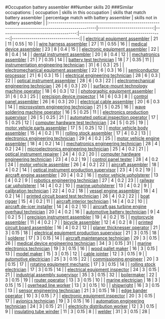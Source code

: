 #Occupation battery assembler
##Number skills 20
###Similar occupations:
| occupation                                                                                            |   skills in this occupation |   skills that match battery assembler |   percentage match with battery assembler |   skills not in battery assembler |
|:------------------------------------------------------------------------------------------------------|----------------------------:|--------------------------------------:|------------------------------------------:|----------------------------------:|
| [electrical equipment assembler](electrical_equipment_assembler.md)                                   |                          21 |                                    11 |                                      0.55 |                                10 |
| [wire harness assembler](wire_harness_assembler.md)                                                   |                          27 |                                    11 |                                      0.55 |                                16 |
| [medical device assembler](medical_device_assembler.md)                                               |                          23 |                                     8 |                                      0.4  |                                15 |
| [electronic equipment assembler](electronic_equipment_assembler.md)                                   |                          22 |                                     8 |                                      0.4  |                                14 |
| [dental instrument assembler](dental_instrument_assembler.md)                                         |                          20 |                                     8 |                                      0.4  |                                12 |
| [mechatronics assembler](mechatronics_assembler.md)                                                   |                          21 |                                     7 |                                      0.35 |                                14 |
| [battery test technician](battery_test_technician.md)                                                 |                          18 |                                     7 |                                      0.35 |                                11 |
| [instrumentation engineering technician](instrumentation_engineering_technician.md)                   |                          31 |                                     6 |                                      0.3  |                                25 |
| [electromechanical equipment assembler](electromechanical_equipment_assembler.md)                     |                          22 |                                     6 |                                      0.3  |                                16 |
| [semiconductor processor](semiconductor_processor.md)                                                 |                          21 |                                     6 |                                      0.3  |                                15 |
| [electrical engineering technician](electrical_engineering_technician.md)                             |                          28 |                                     6 |                                      0.3  |                                22 |
| [optical instrument assembler](optical_instrument_assembler.md)                                       |                          28 |                                     6 |                                      0.3  |                                22 |
| [electromechanical engineering technician](electromechanical_engineering_technician.md)               |                          26 |                                     6 |                                      0.3  |                                20 |
| [surface-mount technology machine operator](surface-mount_technology_machine_operator.md)             |                          18 |                                     6 |                                      0.3  |                                12 |
| [photographic equipment assembler](photographic_equipment_assembler.md)                               |                          31 |                                     6 |                                      0.3  |                                25 |
| [precision device inspector](precision_device_inspector.md)                                           |                          14 |                                     6 |                                      0.3  |                                 8 |
| [control panel assembler](control_panel_assembler.md)                                                 |                          26 |                                     6 |                                      0.3  |                                20 |
| [electrical cable assembler](electrical_cable_assembler.md)                                           |                          20 |                                     6 |                                      0.3  |                                14 |
| [microsystem engineering technician](microsystem_engineering_technician.md)                           |                          21 |                                     5 |                                      0.25 |                                16 |
| [wave soldering machine operator](wave_soldering_machine_operator.md)                                 |                          16 |                                     5 |                                      0.25 |                                11 |
| [electronics production supervisor](electronics_production_supervisor.md)                             |                          26 |                                     5 |                                      0.25 |                                21 |
| [automated optical inspection operator](automated_optical_inspection_operator.md)                     |                          17 |                                     5 |                                      0.25 |                                12 |
| [computer hardware test technician](computer_hardware_test_technician.md)                             |                          24 |                                     5 |                                      0.25 |                                19 |
| [motor vehicle parts assembler](motor_vehicle_parts_assembler.md)                                     |                          17 |                                     5 |                                      0.25 |                                12 |
| [motor vehicle body assembler](motor_vehicle_body_assembler.md)                                       |                          15 |                                     4 |                                      0.2  |                                11 |
| [rolling stock assembler](rolling_stock_assembler.md)                                                 |                          17 |                                     4 |                                      0.2  |                                13 |
| [electronics engineering technician](electronics_engineering_technician.md)                           |                          29 |                                     4 |                                      0.2  |                                25 |
| [motor vehicle engine assembler](motor_vehicle_engine_assembler.md)                                   |                          18 |                                     4 |                                      0.2  |                                14 |
| [mechatronics engineering technician](mechatronics_engineering_technician.md)                         |                          28 |                                     4 |                                      0.2  |                                24 |
| [microelectronics engineering technician](microelectronics_engineering_technician.md)                 |                          25 |                                     4 |                                      0.2  |                                21 |
| [optical instrument repairer](optical_instrument_repairer.md)                                         |                          24 |                                     4 |                                      0.2  |                                20 |
| [computer hardware engineering technician](computer_hardware_engineering_technician.md)               |                          23 |                                     4 |                                      0.2  |                                19 |
| [control panel tester](control_panel_tester.md)                                                       |                          28 |                                     4 |                                      0.2  |                                24 |
| [motor vehicle assembler](motor_vehicle_assembler.md)                                                 |                          26 |                                     4 |                                      0.2  |                                22 |
| [aircraft assembler](aircraft_assembler.md)                                                           |                          18 |                                     4 |                                      0.2  |                                14 |
| [optical instrument production supervisor](optical_instrument_production_supervisor.md)               |                          23 |                                     4 |                                      0.2  |                                19 |
| [aircraft engine assembler](aircraft_engine_assembler.md)                                             |                          20 |                                     4 |                                      0.2  |                                16 |
| [motor vehicle upholsterer](motor_vehicle_upholsterer.md)                                             |                          13 |                                     4 |                                      0.2  |                                 9 |
| [robotics engineering technician](robotics_engineering_technician.md)                                 |                          27 |                                     4 |                                      0.2  |                                23 |
| [railway car upholsterer](railway_car_upholsterer.md)                                                 |                          14 |                                     4 |                                      0.2  |                                10 |
| [marine upholsterer](marine_upholsterer.md)                                                           |                          13 |                                     4 |                                      0.2  |                                 9 |
| [calibration technician](calibration_technician.md)                                                   |                          22 |                                     4 |                                      0.2  |                                18 |
| [vessel engine assembler](vessel_engine_assembler.md)                                                 |                          18 |                                     4 |                                      0.2  |                                14 |
| [printed circuit board test technician](printed_circuit_board_test_technician.md)                     |                          26 |                                     4 |                                      0.2  |                                22 |
| [boat rigger](boat_rigger.md)                                                                         |                          15 |                                     4 |                                      0.2  |                                11 |
| [aircraft interior technician](aircraft_interior_technician.md)                                       |                          14 |                                     4 |                                      0.2  |                                10 |
| [aircraft de-icer installer](aircraft_de-icer_installer.md)                                           |                          14 |                                     4 |                                      0.2  |                                10 |
| [aircraft gas turbine engine overhaul technician](aircraft_gas_turbine_engine_overhaul_technician.md) |                          20 |                                     4 |                                      0.2  |                                16 |
| [automotive battery technician](automotive_battery_technician.md)                                     |                           9 |                                     4 |                                      0.2  |                                 5 |
| [precision instrument assembler](precision_instrument_assembler.md)                                   |                          19 |                                     4 |                                      0.2  |                                15 |
| [motorcycle assembler](motorcycle_assembler.md)                                                       |                          11 |                                     4 |                                      0.2  |                                 7 |
| [bicycle assembler](bicycle_assembler.md)                                                             |                          12 |                                     4 |                                      0.2  |                                 8 |
| [printed circuit board assembler](printed_circuit_board_assembler.md)                                 |                          16 |                                     4 |                                      0.2  |                                12 |
| [planer thicknesser operator](planer_thicknesser_operator.md)                                         |                          21 |                                     3 |                                      0.15 |                                18 |
| [electrical equipment production supervisor](electrical_equipment_production_supervisor.md)           |                          21 |                                     3 |                                      0.15 |                                18 |
| [solderer](solderer.md)                                                                               |                          17 |                                     3 |                                      0.15 |                                14 |
| [aircraft maintenance technician](aircraft_maintenance_technician.md)                                 |                          29 |                                     3 |                                      0.15 |                                26 |
| [medical device engineering technician](medical_device_engineering_technician.md)                     |                          34 |                                     3 |                                      0.15 |                                31 |
| [marine electronics technician](marine_electronics_technician.md)                                     |                          19 |                                     3 |                                      0.15 |                                16 |
| [wood pallet maker](wood_pallet_maker.md)                                                             |                          16 |                                     3 |                                      0.15 |                                13 |
| [model maker](model_maker.md)                                                                         |                          15 |                                     3 |                                      0.15 |                                12 |
| [cable jointer](cable_jointer.md)                                                                     |                          12 |                                     3 |                                      0.15 |                                 9 |
| [automotive electrician](automotive_electrician.md)                                                   |                          25 |                                     3 |                                      0.15 |                                22 |
| [commissioning engineer](commissioning_engineer.md)                                                   |                          20 |                                     3 |                                      0.15 |                                17 |
| [rotating equipment mechanic](rotating_equipment_mechanic.md)                                         |                          17 |                                     3 |                                      0.15 |                                14 |
| [rolling stock electrician](rolling_stock_electrician.md)                                             |                          17 |                                     3 |                                      0.15 |                                14 |
| [electrical equipment inspector](electrical_equipment_inspector.md)                                   |                          24 |                                     3 |                                      0.15 |                                21 |
| [industrial assembly supervisor](industrial_assembly_supervisor.md)                                   |                          35 |                                     3 |                                      0.15 |                                32 |
| [boilermaker](boilermaker.md)                                                                         |                          22 |                                     3 |                                      0.15 |                                19 |
| [router operator](router_operator.md)                                                                 |                          13 |                                     3 |                                      0.15 |                                10 |
| [marine electrician](marine_electrician.md)                                                           |                          18 |                                     3 |                                      0.15 |                                15 |
| [overhead line worker](overhead_line_worker.md)                                                       |                          13 |                                     3 |                                      0.15 |                                10 |
| [shipwright](shipwright.md)                                                                           |                          16 |                                     3 |                                      0.15 |                                13 |
| [sensor engineering technician](sensor_engineering_technician.md)                                     |                          21 |                                     3 |                                      0.15 |                                18 |
| [edge bander operator](edge_bander_operator.md)                                                       |                          10 |                                     3 |                                      0.15 |                                 7 |
| [electronic equipment inspector](electronic_equipment_inspector.md)                                   |                          20 |                                     3 |                                      0.15 |                                17 |
| [avionics technician](avionics_technician.md)                                                         |                          19 |                                     3 |                                      0.15 |                                16 |
| [automation engineering technician](automation_engineering_technician.md)                             |                          24 |                                     3 |                                      0.15 |                                21 |
| [electricity distribution worker](electricity_distribution_worker.md)                                 |                          12 |                                     3 |                                      0.15 |                                 9 |
| [insulating tube winder](insulating_tube_winder.md)                                                   |                          11 |                                     3 |                                      0.15 |                                 8 |
| [welder](welder.md)                                                                                   |                          31 |                                     3 |                                      0.15 |                                28 |
